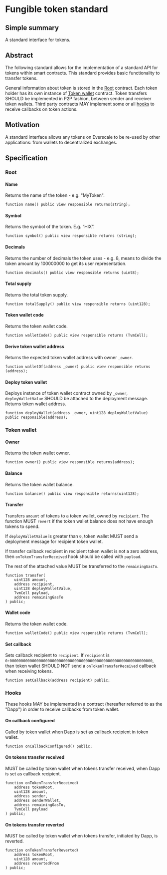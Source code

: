 # Fungible token standard

## Simple summary

A standard interface for tokens.

## Abstract
The following standard allows for the implementation of a standard API for tokens within smart contracts. This standard provides basic functionality to transfer tokens.

General information about token is stored in the [Root](#root) contract. Each token holder has its own instance of [Token wallet](#token-wallet) contract. Token transfers SHOULD be implemented
in P2P fashion, between sender and receiver token wallets. Third party contracts MAY implement some or all [hooks](#hooks) to
receive callbacks on token actions.

## Motivation
A standard interface allows any tokens on Everscale to be re-used by other applications: from wallets to decentralized exchanges.

## Specification

### Root

#### Name

Returns the name of the token - e.g. "MyToken".

```solidity
function name() public view responsible returns(string);
```

#### Symbol

Returns the symbol of the token. E.g. “HIX”.

```solidity
function symbol() public view responsible returns (string);
```

#### Decimals

Returns the number of decimals the token uses - e.g. 8, means to divide the token amount by 100000000 to get its user representation.

```solidity
function decimals() public view responsible returns (uint8);
```

#### Total supply

Returns the total token supply.

```solidity
function totalSupply() public view responsible returns (uint128);
```

#### Token wallet code

Returns the token wallet code.

```solidity
function walletCode() public view responsible returns (TvmCell);
```

#### Derive token wallet address

Returns the expected token wallet address with owner `_owner`.

```solidity
function walletOf(address _owner) public view responsible returns (address);
```

#### Deploy token wallet

Deploys instance of token wallet contract owned by `_owner`, `deployWalletValue` SHOULD be attached
to the deployment message. Returns token wallet address.

```solidity
function deployWallet(address _owner, uint128 deployWalletValue) public responsible(address);
```

### Token wallet

#### Owner

Returns the token wallet owner.

```solidity
function owner() public view responsible returns(address);
```

#### Balance

Returns the token wallet balance.

```solidity
function balance() public view responsible returns(uint128);
```

#### Transfer

Transfers `amount` of tokens to a token wallet, owned by `recipient`. The function MUST `revert` if the token wallet balance
does not have enough tokens to spend.

If `deployWalletValue` is greater than `0`, token wallet MUST send a deployment message for recipient token wallet.

If transfer callback recipient in recipient token wallet is not a zero address, then `onTokenTransferReceived` hook should be called with `payload`.

The rest of the attached value MUST be transferred to the `remainingGasTo`.

```solidity
function transfer(
    uint128 amount,
    address recipient,
    uint128 deployWalletValue,
    TvmCell payload,
    address remainingGasTo
) public;
```

#### Wallet code

Returns the token wallet code.

```solidity
function walletCode() public view responsible returns (TvmCell);
```

#### Set callback

Sets callback recipient to `recipient`. If `recipient` is `0:0000000000000000000000000000000000000000000000000000000000000000`, than
token wallet SHOULD NOT send a `onTokenTransferReceived` callback when receiving tokens.

```solidity
function setCallback(address recipient) public;
```

### Hooks

These hooks MAY be implemented in a contract (hereafter referred to as the "Dapp") in order to receive callbacks from token wallet.

#### On callback configured

Called by token wallet when Dapp is set as callback recipient in token wallet.

```solidity
function onCallbackConfigured() public;
```

#### On tokens transfer received

MUST be called by token wallet when tokens transfer received, when Dapp is set as callback recipient.

```solidity
function onTokenTransferReceived(
    address tokenRoot,
    uint128 amount,
    address sender,
    address senderWallet,
    address remainingGasTo,
    TvmCell payload
) public;
```

#### On tokens transfer reverted

MUST be called by token wallet when tokens transfer, initiated by Dapp, is reverted.

```solidity
function onTokenTransferReverted(
    address tokenRoot,
    uint128 amount,
    address revertedFrom
) public;
```